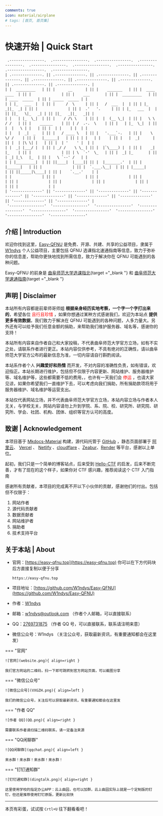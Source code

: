 ```yaml
---
comments: true
icon: material/airplane
# tags: [首页, 首页集]
---
```


<!--

.... . .-.. .-.. ---  -.. ..- -.-. -.- --..--  .-- . .-.. -.-. --- -- .  - ---  ...- .. . .--  -- -.--  ... --- ..- .-. -.-. .  -.-. --- -.. .

你好鸭，欢迎来查看我的源代码

Hello, welcome to my website.

w1ndys@outlook.com

🅆🄸🄽🄳🅈🅂🅆🄸🄽🄳🅈🅂🅆🄸🄽🄳🅈🅂🅆🄸🄽🄳🅈🅂🅆🄸🄽🄳🅈🅂🅆🄸🄽🄳🅈🅂🅆🄸🄽🄳🅈🅂🅆🄸🄽🄳🅈🅂🅆🄸🄽🄳🅈🅂🅆🄸🄽🄳🅈🅂

_           _                       _  _           _  _                                                       _                                        _                                                                                  _  _                                                                                                    _                                                                     _                                                                                                                                                                                                                                                                                            _
(_)         (_)                     (_)(_)         (_)(_)                                                     (_)                                      (_)                                                                                (_)(_)                                                                                                  (_)                                                                   (_)                                                                                                                                                                                                                                                                                          (_)
(_)         (_)     _  _  _  _         (_)            (_)             _  _  _                         _  _  _ (_)    _         _         _  _  _       (_)     _                                      _             _     _  _  _  _         (_)            _  _  _           _  _  _         _  _   _  _       _  _  _  _                      _ (_) _  _          _  _  _                       _               _   _  _            _  _  _  _       _             _                    _  _   _  _      _               _                    _  _  _  _         _  _  _        _         _       _       _  _        _  _  _         _  _  _  _                        _  _  _           _  _  _          _  _  _ (_)     _  _  _  _
(_) _  _  _ (_)    (_)(_)(_)(_)_       (_)            (_)          _ (_)(_)(_) _                    _(_)(_)(_)(_)   (_)       (_)      _(_)(_)(_)      (_)   _(_)                                    (_)           (_)   (_)(_)(_)(_)_       (_)          _(_)(_)(_)       _ (_)(_)(_) _     (_)(_)_(_)(_)     (_)(_)(_)(_)_                   (_)(_)(_)(_)      _ (_)(_)(_) _                   (_)_           _(_) (_)(_)          (_)(_)(_)(_)_    (_)           (_)                  (_)(_)_(_)(_)    (_)_           _(_)                 _(_)(_)(_)(_)     _ (_)(_)(_) _    (_)       (_)     (_)_  _ (_)(_)     _(_)(_)(_)       (_)(_)(_)(_)_                    _(_)(_)(_)       _ (_)(_)(_) _     _(_)(_)(_)(_)    (_)(_)(_)(_)_
(_)(_)(_)(_)(_)   (_) _  _  _ (_)      (_)            (_)         (_)         (_)                  (_)        (_)   (_)       (_)     (_)              (_) _(_)                                      (_)     _     (_)  (_) _  _  _ (_)      (_)         (_)              (_)         (_)   (_)   (_)   (_)   (_) _  _  _ (_)                     (_)           (_)         (_)                    (_)_       _(_)      (_)         (_) _  _  _ (_)   (_)     _     (_)                 (_)   (_)   (_)     (_)_       _(_)                  (_)_  _  _  _     (_)         (_)   (_)       (_)       (_)(_)          (_)              (_) _  _  _ (_)                  (_)              (_)         (_)   (_)        (_)   (_) _  _  _ (_)
(_)         (_)   (_)(_)(_)(_)(_)      (_)            (_)         (_)         (_)                  (_)        (_)   (_)       (_)     (_)              (_)(_)_            _  _                       (_)_  _(_)_  _(_)  (_)(_)(_)(_)(_)      (_)         (_)              (_)         (_)   (_)   (_)   (_)   (_)(_)(_)(_)(_)                     (_)     _     (_)         (_)                      (_)_   _(_)        (_)         (_)(_)(_)(_)(_)   (_)_  _(_)_  _(_)                 (_)   (_)   (_)       (_)_   _(_)                      (_)(_)(_)(_)_   (_)         (_)   (_)       (_)       (_)             (_)              (_)(_)(_)(_)(_)                  (_)              (_)         (_)   (_)        (_)   (_)(_)(_)(_)(_)
(_)         (_)   (_)_  _  _  _      _ (_) _        _ (_) _       (_) _  _  _ (_)                  (_)_  _  _ (_)   (_)_  _  _(_)_    (_)_  _  _       (_)  (_)_         (_)(_)                        (_)(_) (_)(_)    (_)_  _  _  _      _ (_) _       (_)_  _  _       (_) _  _  _ (_)   (_)   (_)   (_)   (_)_  _  _  _                       (_)_  _(_)    (_) _  _  _ (_)                        (_)_(_)        _ (_) _       (_)_  _  _  _       (_)(_) (_)(_)                   (_)   (_)   (_)         (_)_(_)                         _  _  _  _(_)  (_) _  _  _ (_)   (_)_  _  _(_)_      (_)             (_)_  _  _       (_)_  _  _  _                    (_)_  _  _       (_) _  _  _ (_)   (_)_  _  _ (_)   (_)_  _  _  _
(_)         (_)     (_)(_)(_)(_)    (_)(_)(_)      (_)(_)(_)         (_)(_)(_)                       (_)(_)(_)(_)     (_)(_)(_) (_)     (_)(_)(_)      (_)    (_)        (_)(_)                          (_)   (_)        (_)(_)(_)(_)    (_)(_)(_)        (_)(_)(_)         (_)(_)(_)      (_)   (_)   (_)     (_)(_)(_)(_)                        (_)(_)         (_)(_)(_)                             (_)         (_)(_)(_)        (_)(_)(_)(_)        (_)   (_)                     (_)   (_)   (_)          _(_)                          (_)(_)(_)(_)       (_)(_)(_)        (_)(_)(_) (_)     (_)               (_)(_)(_)        (_)(_)(_)(_)                     (_)(_)(_)         (_)(_)(_)        (_)(_)(_)(_)     (_)(_)(_)(_)
                                                                                                                                                                           (_)                                                                                                                                                                                                                                                                                                                              _  _(_)
                                                                                                                                                                          (_)                                                                                                                                                                                                                                                                                                                              (_)(_)

 .----------------. 	 .----------------.  .----------------.  .----------------.  .----------------. 	 .----------------.  .----------------.  .----------------.
| .--------------. |	| .--------------. || .--------------. || .--------------. || .--------------. |	| .--------------. || .--------------. || .--------------. |
| |     ____ _    | |	| |   _ ____      | || |     ____     | || | ____   ____  | || |  ____ ____ _   | |	| |  _ ___  ___ _  | || |     _ ___     | || | ___ __  _____ | |
| |    |_   _|   | |	| |  |_   _|     | || |   .'    `.   | || ||_  _| |_  _| | || | |_   ___  |  | |	| | |_  _||_  _| | || |   .'    `.   | || ||_   _||_   _|| |
| |      | |     | |	| |    | |       | || |  /  .--.  \  | || |  \ \   / /   | || |   | |_  \_|  | |	| |   \ \  / /   | || |  /  .--.  \  | || |  | |    | |  | |
| |      | |     | |	| |    | |   _   | || |  | |    | |  | || |   \ \ / /    | || |   |  _|  _   | |	| |    \ \/ /    | || |  | |    | |  | || |  | '    ' |  | |
| |     _| |_    | |	| |   _| |__/ |  | || |  \  `--'  /  | || |    \ ' /     | || |  _| |___/ |  | |	| |    _|  |_    | || |  \  `--'  /  | || |   \ `--' /   | |
| |    |____ _|   | |	| |  |_ ____ ___|  | || |   `.____.'   | || |     \_/      | || | |_________|  | | 	| |   |______|   | || |   `.____.'   | || |    `.__.'    | |
| |              | |	| |              | || |              | || |              | || |              | |	| |              | || |              | || |              | |
| '--------------' |	| '--------------' || '--------------' || '--------------' || '--------------' |	| '--------------' || '--------------' || '--------------' |
 '----------------' 	 '----------------'  '----------------'  '----------------'  '----------------' 	 '----------------'  '----------------'  '----------------'

#
#  (  (         )            (
#  )\))(   ' ( /(            )\ )   (
# ((_)()\ )  )\())   (      (()/(   )\ )   (
# _(())\_)()((_)\    )\ )    ((_)) (()/(   )\
# \ \((_)/ / / (_)  _(_/(    _| |   )(_)) ((_)
#  \ \/\/ /  | |   | ' \)) / _` |  | || | (_-<
#   \_/\_/   |_|   |_||_|  \_ _,_|   \_, | /__/
#                                   |__/

 .----------------.  .----------------.  .-----------------.  .----------------.  .----------------.  .----------------.
| .--------------. || .--------------. || .--------------. || .--------------. || .--------------. || .--------------. |
| | ____ _  _ ____ | || |     ____ _    | || | _ ___  ___ __  | || |  __ ____ __    | || |  __ __  __ __  | || |    __ _____   | |
| ||_   _||_   _|| || |    |_   _|   | || ||_   \|_   _| | || | |_   ___ `.  | || | |_  _||_  _| | || |   /  ___  |  | |
| |  | | /\ | |  | || |      | |     | || |  |   \ | |   | || |   | |   `. \ | || |   \ \  / /   | || |  |  (__ \_|  | |
| |  | |/  \| |  | || |      | |     | || |  | |\ \| |   | || |   | |    | | | || |    \ \/ /    | || |   '.___`-.   | |
| |  |   /\   |  | || |     _| |_    | || | _| |_\   |_  | || |  _| |___.' / | || |    _|  |_    | || |  |`\____) |  | |
| |  |__/  \__|  | || |    |____ _|   | || ||_ ____|\____| | || | |____ ____.'  | || |   |____ __|   | || |  |__ _____.'  | |
| |              | || |              | || |              | || |              | || |              | || |              | |
| '--------------' || '--------------' || '--------------' || '--------------' || '--------------' || '--------------' |
 '----------------'  '----------------'  '----------------'  '----------------'  '----------------'  '----------------'

    :::       :::       :::::::::::       ::::    :::       :::::::::    :::   :::       ::::::::
   :+:       :+:           :+:           :+:+:   :+:       :+:    :+:   :+:   :+:      :+:    :+:
  +:+       +:+           +:+           :+:+:+  +:+       +:+    +:+    +:+ +:+       +:+
 +#+  +:+  +#+           +#+           +#+ +:+ +#+       +#+    +:+     +#++:        +#++:++#++
+#+ +#+#+ +#+           +#+           +#+  +#+#+#       +#+    +#+      +#+                +#+
#+#+# #+#+#            #+#           #+#   #+#+#       #+#    #+#      #+#         #+#    #+#
###   ### ########

           .---.     ,---,
          /. ./|  ,`--.' |                  ,---,
      .--'.  ' ; /    /  :      ,---,     ,---.'|
     /__./ \ : |:    |.' '  ,-+-. /  |    |   | :           .--.--.
 .--'.  '   \' .`----':  | ,--.'|'   |    |   | |     .--, /  /    '
/___/ \ |    ' '   '   ' ;|   |  ,"' |  ,--.__| |   /_ ./||  :  /`./
;   \  \;      :   |   | ||   | /  | | /   ,'   |, ' , ' :|  :  ;_
 \   ;  `      |   '   : ;|   | |  | |.   '  /  /___/ \: | \  \    `.
  .   \    .\  ;   |   | '|   | |  |/ '   ; |:  |.  \  ' |  `----.   \
   \   \   ' \ |   '   : ||   | |--'  |   | '/  ' \  ;   : /  /`--'  /
    :   '  |--"    ;   |.'|   |/      |   :    :|  \  \  ;'--'.     /
     \   \ ;       '---'  '---'        \   \  /     :  \  \ `--'---'
      '---"                             `----'       \  ' ;
                                                      `--`   -->

<!-- -------------------------------------------------------------------------------------------------------------------- -->

<!--

%E4%BB%B0%E6%9C%9B%E9%AB%98%E5%B1%B1%E7%9A%84%E4%BA%BA%0A%0A%E4%BB%A5%E4%B8%BA%E5%B1%B1%E5%B7%85%E6%98%AF%E5%B7%8D%E5%B3%A8%E5%B7%85%E5%B3%B0%0A%0A%E5%B3%BB%E5%B3%AD%E3%80%81%E6%8C%BA%E6%8B%94%EF%BC%8C%E6%97%A0%E5%8F%AF%E6%8C%91%E5%89%94%0A%0A%E6%94%80%E7%99%BB%E9%AB%98%E5%B3%B0%E7%9A%84%E4%BA%BA%E6%96%B9%E7%9F%A5%0A%0A%E9%82%A3%E9%87%8C%E6%9C%89%E8%8D%86%E6%A3%98%E3%80%81%E9%99%A9%E6%BB%A9%0A%0A%E8%BF%9C%E4%B8%8D%E6%AD%A2%E7%9C%BC%E5%89%8D%E9%A3%8E%E5%85%89%E4%BF%8F%E4%B8%BD

仰望高山的人

以为山巅是巍峨巅峰

峻峭、挺拔，无可挑剔

攀登高峰的人方知

那里有荆棘、险滩

远不止眼前风光俏丽

-->

<!-- 欲戴皇冠，必承其重。

愿你所有美好，都如约而至。 -->

<!-- 都看到这里了，不考虑考虑加入我们的 contributors 列表吗？

都看到这里了，不考虑考虑加入我们的 contributors 列表吗？

都看到这里了，不考虑考虑加入我们的 contributors 列表吗？

都看到这里了，不考虑考虑加入我们的 contributors 列表吗？

都看到这里了，不考虑考虑加入我们的 contributors 列表吗？

都看到这里了，不考虑考虑加入我们的 contributors 列表吗？

都看到这里了，不考虑考虑加入我们的 contributors 列表吗？

都看到这里了，不考虑考虑加入我们的 contributors 列表吗？

都看到这里了，不考虑考虑加入我们的 contributors 列表吗？

都看到这里了，不考虑考虑加入我们的 contributors 列表吗？

都看到这里了，不考虑考虑加入我们的 contributors 列表吗？

都看到这里了，不考虑考虑加入我们的 contributors 列表吗？ -->

<!-- -------------------------------------------------------------------------------------------------------------------- -->

# 快速开始 | Quick Start

```title="Easy-QFNU"
 .----------------.  .----------------.  .----------------.  .----------------.  .----------------.  .----------------.  .----------------.  .-----------------.  .----------------.
| .--------------. || .--------------. || .--------------. || .--------------. || .--------------. || .--------------. || .--------------. || .--------------. || .--------------. |
| |  _________   | || |      __      | || |    _______   | || |  ____  ____  | || |              | || |    ___       | || |  _________   | || | ____  _____  | || | _____  _____ | |
| | |_   ___  |  | || |     /  \     | || |   /  ___  |  | || | |_  _||_  _| | || |              | || |  .'   '.     | || | |_   ___  |  | || ||_   \|_   _| | || ||_   _||_   _|| |
| |   | |_  \_|  | || |    / /\ \    | || |  |  (__ \_|  | || |   \ \  / /   | || |    ______    | || | /  .-.  \    | || |   | |_  \_|  | || |  |   \ | |   | || |  | |    | |  | |
| |   |  _|  _   | || |   / ____ \   | || |   '.___`-.   | || |    \ \/ /    | || |   |______|   | || | | |   | |    | || |   |  _|      | || |  | |\ \| |   | || |  | '    ' |  | |
| |  _| |___/ |  | || | _/ /    \ \_ | || |  |`\____) |  | || |    _|  |_    | || |              | || | \  `-'  \_   | || |  _| |_       | || | _| |_\   |_  | || |   \ `--' /   | |
| | |_________|  | || ||____|  |____|| || |  |_______.'  | || |   |______|   | || |              | || |  `.___.\__|  | || | |_____|      | || ||_____|\____| | || |    `.__.'    | |
| |              | || |              | || |              | || |              | || |              | || |              | || |              | || |              | || |              | |
| '--------------' || '--------------' || '--------------' || '--------------' || '--------------' || '--------------' || '--------------' || '--------------' || '--------------' |
 '----------------'  '----------------'  '----------------'  '----------------'  '----------------'  '----------------'  '----------------'  '----------------'  '----------------'
```

## 介绍 | Introduction

欢迎你找到这里，[Easy-QFNU](https://Easy-QFNU.top) 是免费、开源、共建、共享的公益项目，隶属于 [W1ndys](https://github.com/W1ndys) 个人公益项目，主要包括 QFNU 选课指北速通指南等信息，致力于弥补你的信息差，帮助你更快地找到所需信息，致力于解决你在 QFNU 可能遇到的各种问题。

Easy-QFNU 的前身是 [曲阜师范大学选课指北](https://blog.w1ndys.top/posts/216d9006#/){target ="_blank "} 和 [曲阜师范大学速通指南](https://blog.w1ndys.top/posts/216d9006#/){target ="_blank "}

## 声明 | Disclaimer

本站所有内容都是前辈师哥师姐 **根据亲身经历实地考察，一个字一个字打出来的**，希望各位 <font color="red"> 且行且珍惜 </font>，如果你想通过某种方式感谢我们，欢迎为本站点 **提供更多有效数据**，我们致力于解决在 QFNU 可能遇到的各种问题，人多力量大。另外还有可以给予我们任意金额的捐助，来帮助我们维护服务器、域名等，感谢你的支持！

本站所有内容来自作者自己和大家投稿，不代表曲阜师范大学官方立场，如有不实之处，请联系作者进行更正。本站内容仅供参考，不具有绝对的正确性，请以曲阜师范大学官方公布的最新信息为准，一切内容请自行斟酌阅读。

本站系作者个人 **兴趣爱好和热情** 而开发，不对内容的准确性负责，如有错误，欢迎指正。本站长期进行维护，包括但不仅限于内容更新、网站维护、服务器维护等、域名维护等，这些都需要不低的费用，，也许有一天我们会 <font color="red"> 停运 </font>，也请大家见谅，如果你希望我们一直维护下去，可以考虑向我们捐助，所有捐助款项将用于服务器维护、域名维护等运营支出。

本站仅代表网站立场，并不代表曲阜师范大学官方立场，本站内容立场与作者本人无关，与学校无关，网站内容请勿上升到学院、系、院、校、研究所、研究院、研究所、学会、社团、机构、团体、组织等官方认可的高度。

## 致谢 | Acknowledgement

本项目基于 [Mkdocs-Material](https://squidfunk.github.io/mkdocs-material/) 构建，源代码托管于 [GitHub](https://github.com/W1ndys/Easy-QFNU) ，静态页面部署于 [阿里云](https://www.aliyun.com/)、 [Vercel](https://vercel.com/) 、 [Netlify](https://www.netlify.com/) 、[cloudflare](https://www.cloudflare.com/) 、[Zeabur](https://zeabur.com/)、[Render](https://render.com/) 等平台，感谢以上单位。

起初，我们只是一个简单的博客站点，后来受到 [Hello-CTF](https://hello-ctf.com/) 的启发，后来不断完善，才有了现在的这个样子，如果你对 CTF 感兴趣，推荐阅读这个 CTF 入门指南

感谢所有贡献者，本项目的完成离不开以下小伙伴的贡献，感谢他们的付出。包括但不仅限于：

1. 网站作者
2. 源代码贡献者
3. 数据贡献者
4. 网站维护者
5. 捐助者
6. 技术支持平台

## 关于本站 | About

- 官网：[https://easy-qfnu.top](https://easy-qfnu.top) 你可以在下方代码块后方直接复制以便于分享

    ``` title="官网"
    https://easy-qfnu.top
    ```

- 项目地址：[https://github.com/W1ndys/Easy-QFNU](https://github.com/W1ndys/Easy-QFNU)

- 作者：[W1ndys](https://github.com/W1ndys)

- 邮箱：[w1ndys@outlook.com](mailto:w1ndys@outlook.com) （作者个人邮箱，可以直接联系）

- QQ：[2769731875](https://qm.qq.com/q/UK4JFydS8y) （作者 QQ 号，可以直接联系，联系请注明来意）

- 微信公众号：W1ndys  （关注公众号，获取最新资讯，有重要通知都会在这里发）

=== "官网"

    ![官网](website.png){ align=right }

    我们官方网站的二维码，扫一下即可跳转到官方网站页面，可以截图分享

=== "微信公众号"

    ![微信公众号](VXGZH.png){ align=left }

    我们的微信公众号，关注后可以获取最新资讯，有重要通知都会在这里发

=== "作者 QQ"

    ![作者 QQ](QQ.png){ align=right }

    需要联系作者请扫描二维码联系，请一定备注来源

=== "QQ闲聊群"

    ![QQ闲聊群](qqchat.png){ align=left }

    来水群！来水群！来水群！来水群！

=== "钉钉通知群"

    ![钉钉通知群](dingtalk.png){ align=right }

    这里使用学校的指定办公APP：云上曲园，也可以加群，云上曲园实际上就是一个定制版的钉钉，但还是推荐使用钉钉原版，更新比较快

---

本页有彩蛋，试试按 `Crtl+U` 往下翻看看吧！
